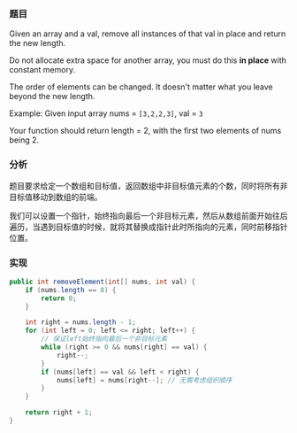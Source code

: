 ### 题目

Given an array and a val, remove all instances of that val in place and return the new length.

Do not allocate extra space for another array, you must do this __in place__ with constant memory.

The order of elements can be changed. It doesn't matter what you leave beyond the new length.

Example:
Given input array nums = `[3,2,2,3]`, val = `3`

Your function should return length = 2, with the first two elements of nums being 2.

### 分析

题目要求给定一个数组和目标值，返回数组中非目标值元素的个数，同时将所有非目标值移动到数组的前端。

我们可以设置一个指针，始终指向最后一个非目标元素，然后从数组前面开始往后遍历，当遇到目标值的时候，就将其替换成指针此时所指向的元素，同时前移指针位置。

### 实现

```java
public int removeElement(int[] nums, int val) {
    if (nums.length == 0) {
        return 0;
    }

    int right = nums.length - 1;
    for (int left = 0; left <= right; left++) {
        // 保证left始终指向最后一个非目标元素
        while (right >= 0 && nums[right] == val) {
            right--;
        }
        if (nums[left] == val && left < right) {
            nums[left] = nums[right--]; // 无需考虑组织顺序
        }
    }

    return right + 1;
}
```